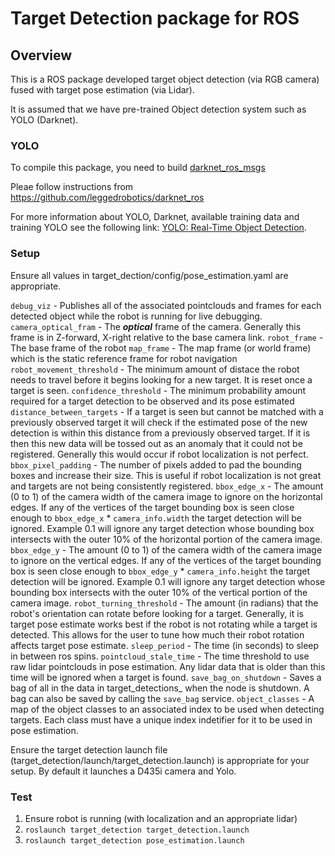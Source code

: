 # Target Detection package for ROS

## Overview

This is a ROS package developed target object detection (via RGB camera) fused with target pose estimation (via Lidar).

It is assumed that we have pre-trained Object detection system such as YOLO (Darknet).


### YOLO

To compile this package, you need to build [darknet_ros_msgs](https://github.com/leggedrobotics/darknet_ros/tree/master/darknet_ros_msgs)

Pleae follow instructions from https://github.com/leggedrobotics/darknet_ros

For more information about YOLO, Darknet, available training data and training YOLO see the following link: [YOLO: Real-Time Object Detection](http://pjreddie.com/darknet/yolo/).

### Setup

Ensure all values in target_dection/config/pose_estimation.yaml are appropriate.

`debug_viz` - Publishes all of the associated pointclouds and frames for each detected object while the robot is running for live debugging.
`camera_optical_fram` - The ***optical*** frame of the camera. Generally this frame is in Z-forward, X-right relative to the base camera link.
`robot_frame` - The base frame of the robot
`map_frame` - The map frame (or world frame) which is the static reference frame for robot navigation
`robot_movement_threshold` - The minimum amount of distace the robot needs to travel before it begins looking for a new target.  It is reset once a target is seen.
`confidence_threshold` - The minimum probability amount required for a target detection to be observed and its pose estimated
`distance_between_targets` - If a target is seen but cannot be matched with a previously observed target it will check if the estimated pose of the new detection is within this distance from a previously observed target.  If it is then this new data will be tossed out as an anomaly that it could not be registered.  Generally this would occur if robot localization is not perfect.
`bbox_pixel_padding` - The number of pixels added to pad the bounding boxes and increase their size.  This is useful if robot localization is not great and targets are not being consistently registered.
`bbox_edge_x` - The amount (0 to 1) of the camera width of the camera image to ignore on the horizontal edges.  If any of the vertices of the target bounding box is seen close enough to `bbox_edge_x` * `camera_info.width` the target detection will be ignored.  Example 0.1 will ignore any target detection whose bounding box intersects with the outer 10% of the horizontal portion of the camera image.
`bbox_edge_y` - The amount (0 to 1) of the camera width of the camera image to ignore on the vertical edges.  If any of the vertices of the target bounding box is seen close enough to `bbox_edge_y` * `camera_info.height` the target detection will be ignored.  Example 0.1 will ignore any target detection whose bounding box intersects with the outer 10% of the vertical portion of the camera image.
`robot_turning_threshold` - The amount (in radians) that the robot's orientation can rotate before looking for a target.  Generally, it is target pose estimate works best if the robot is not rotating while a target is detected.  This allows for the user to tune how much their robot rotation affects target pose estimate.
`sleep_period` - The time (in seconds) to sleep in between ros spins.
`pointcloud_stale_time` - The time threshold to use raw lidar pointclouds in pose estimation.  Any lidar data that is older than this time will be ignored when a target is found.
`save_bag_on_shutdown` - Saves a bag of all in the data in target_detections_ when the node is shutdown. A bag can also be saved by calling the `save_bag` service.
`object_classes` - A map of the object classes to an associated index to be used when detecting targets.  Each class must have a unique index indetifier for it to be used in pose estimation.

Ensure the target detection launch file (target_detection/launch/target_detection.launch) is appropriate for your setup. By default it launches a D435i camera and Yolo.

### Test

1) Ensure robot is running (with localization and an appropriate lidar)
2) `roslaunch target_detection target_detection.launch`
3) `roslaunch target_detection pose_estimation.launch`
